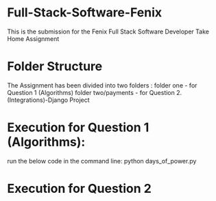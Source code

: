 # Full-Stack-Software-Fenix
This is the submission for the Fenix Full Stack Software Developer Take Home Assignment

# Folder Structure
The Assignment has been divided into two folders : 
folder one - for Question 1 (Algorithms) 
folder two/payments - for Question 2. (Integrations)-Django Project


# Execution for Question 1 (Algorithms):
run the below code in the command line:
  python days_of_power.py 

# Execution for Question 2
